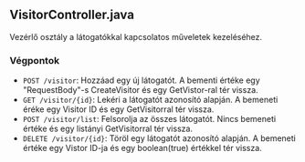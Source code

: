 ## VisitorController.java

Vezérlő osztály a látogatókkal kapcsolatos műveletek kezeléséhez.

### Végpontok
- `POST /visitor`: Hozzáad egy új látogatót. A bementi értéke egy "RequestBody"-s CreateVisitor és egy GetVistor-ral tér vissza.
- `GET /visitor/{id}`: Lekéri a látogatót azonosító alapján. A bemeneti éréke egy Visitor ID és egy GetVisitorral tér vissza.
- `POST /visitor/list`: Felsorolja az összes látogatót. Nincs bemeneti értéke és egy listányi GetVisitorral tér vissza.
- `DELETE /visitor/{id}`: Töröl egy látogatót azonosító alapján. A bemeneti értéke egy Vistor ID-ja és egy boolean(true) értékkel tér vissza.
